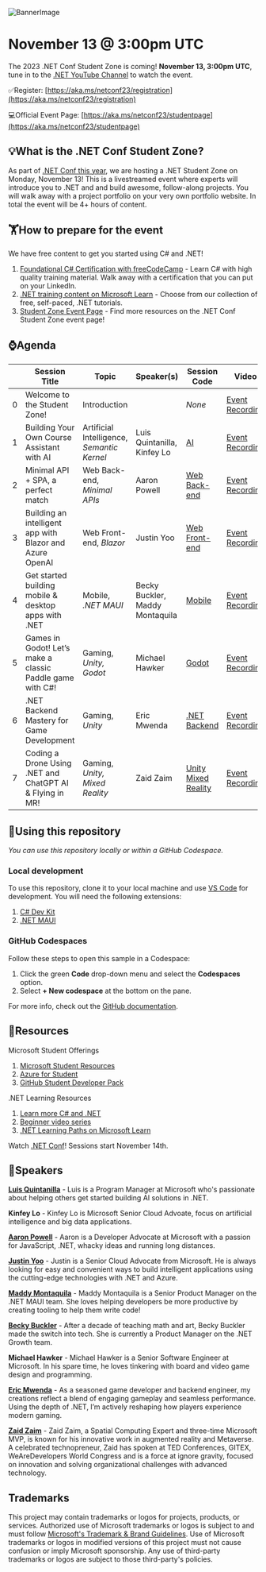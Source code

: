 ![BannerImage](images/banner.png)

# November 13 @ 3:00pm UTC
The 2023 .NET Conf Student Zone is coming! **November 13, 3:00pm UTC**, tune in to the [.NET YouTube Channel](https://aka.ms/dotnet/youtube) to watch the event.

✅Register: [https://aka.ms/netconf23/registration](https://aka.ms/netconf23/registration)

💻Official Event Page: [https://aka.ms/netconf23/studentpage](https://aka.ms/netconf23/studentpage)


## 💡What is the .NET Conf Student Zone?
As part of [.NET Conf this year](https://www.dotnetconf.net/), we are hosting a .NET Student Zone on Monday, November 13! This is a livestreamed event where experts will introduce you to .NET and and build awesome, follow-along projects. You will walk away with a project portfolio on your very own portfolio website. In total the event will be 4+ hours of content.

## 🏋How to prepare for the event

We have free content to get you started using C# and .NET!

1. [Foundational C# Certification with freeCodeCamp](https://aka.ms/csharp-certification) - Learn C# with high quality training material. Walk away with a certification that you can put on your LinkedIn.
2. [.NET training content on Microsoft Learn](https://learn.microsoft.com/training/dotnet/) - Choose from our collection of free, self-paced, .NET tutorials.
3. [Student Zone Event Page](https://aka.ms/netconf23/studentpage) - Find more resources on the .NET Conf Student Zone event page!


## ⌚Agenda

| | Session Title | Topic | Speaker(s) | Session Code | Video | Slides |
| --- |-------|----------|---------|-----------|---|---|
| 0 | Welcome to the Student Zone!| Introduction  |  | *None* | [Event Recording](https://aka.ms/netconf23/studentstream) | [Slides](/2023/Intro%20Deck.pptx) |
| 1️ | Building Your Own Course Assistant with AI | Artificial Intelligence, *Semantic Kernel*  | Luis Quintanilla, Kinfey Lo | [AI](AI%20Track/slides.pdf) | [Event Recording](https://aka.ms/netconf23/studentstream) | [AI Slides](/2023/AI%20Track/slides.pdf) |
| 2 | Minimal API + SPA, a perfect match | Web Back-end, *Minimal APIs*  | Aaron Powell | [Web Back-end](Web%20Track/Web%20APIs/2023-dotnet-conf-student-zone-minimal-api-react.pptx) | [Event Recording](https://aka.ms/netconf23/studentstream) | [Web Back-end Slides](/2023/Web%20Track/Web%20APIs/2023-dotnet-conf-student-zone-minimal-api-react.pptx) |
| 3 | Building an intelligent app with Blazor and Azure OpenAI | Web Front-end, *Blazor*  | Justin Yoo | [Web Front-end](Web%20Track/Blazor/slides.pdf) | [Event Recording](https://aka.ms/netconf23/studentstream) | [Web Front-end Slides](/2023/Web%20Track/Blazor/slides.pdf) |
| 4 | Get started building mobile & desktop apps with .NET | Mobile, *.NET MAUI*  | Becky Buckler, Maddy Montaquila | [Mobile](Mobile%20Track/2023-dotnetconf-studentzone-mauislides.pptx) | [Event Recording](https://aka.ms/netconf23/studentstream) | [Mobile Slides](/2023/Mobile%20Track/2023-dotnetconf-studentzone-mauislides.pptx) |
| 5 | Games in Godot! Let’s make a classic Paddle game with C#! | Gaming, *Unity, Godot*  | Michael Hawker | [Godot](Gaming%20Track/Godot/slides.pdf) | [Event Recording](https://aka.ms/netconf23/studentstream) | [Gaming Godot Slides](/2023/Gaming%20Track/Godot/slides.pdf) |
| 6 | .NET Backend Mastery for Game Development | Gaming, *Unity*  | Eric Mwenda | [.NET Backend](Gaming%20Track/Unity%20Gaming%20Backend/README.md) | [Event Recording](https://aka.ms/netconf23/studentstream) | [Gaming .NET Backend Slides](/2023/Gaming%20Track/Unity%20Gaming%20Backend) |
| 7 | Coding a Drone Using .NET and ChatGPT AI & Flying in MR! | Gaming, *Unity, Mixed Reality*  | Zaid Zaim | [Unity Mixed Reality](Gaming%20Track/Unity%20Gaming%20Backend/README.md) | [Event Recording](https://aka.ms/netconf23/studentstream) | [Gaming Mixed Reality Slides](/2023/Gaming%20Track/Mixed%20Reality/slides.pdf) |

## 🔎Using this repository
*You can use this repository locally or within a GitHub Codespace.*

### Local development
To use this repository, clone it to your local machine and use [VS Code](https://code.visualstudio.com/) for development. You will need the following extensions:
1. [C# Dev Kit](https://marketplace.visualstudio.com/items?itemName=ms-dotnettools.csdevkit)
1. [.NET MAUI](https://marketplace.visualstudio.com/items?itemName=ms-dotnettools.dotnet-maui)

### GitHub Codespaces

Follow these steps to open this sample in a Codespace:
1. Click the green **Code** drop-down menu and select the **Codespaces** option.
1. Select **+ New codespace** at the bottom on the pane.

For more info, check out the [GitHub documentation](https://docs.github.com/en/free-pro-team@latest/github/developing-online-with-codespaces/creating-a-codespace#creating-a-codespace).

## 🌱Resources 

Microsoft Student Offerings
1. [Microsoft Student Resources](http://aka.ms/learnstudent)  
1. [Azure for Student](http://aka.ms/azure4student) 
1. [GitHub Student Developer Pack](http://aka.ms/GitHubStudentPack) 

.NET Learning Resources
1. [Learn more C# and .NET](https://aka.ms/mslearn-dotnet)    
1. [Beginner video series](https://aka.ms/dotnetvideos)
1. [.NET Learning Paths on Microsoft Learn](https://aka.ms/mslearn-dotnet) 

Watch [.NET Conf](https://www.dotnetconf.net/)! Sessions start November 14th.

## 🎤Speakers

[**Luis Quintanilla**](https://www.lqdev.me/hi) - Luis is a Program Manager at Microsoft who's passionate about helping others get started building AI solutions in .NET.

**Kinfey Lo** - Kinfey Lo is Microsoft Senior Cloud Advoate, focus on artificial intelligence and big data applications.

[**Aaron Powell**](https://twitter.com/slace) - Aaron is a Developer Advocate at Microsoft with a passion for JavaScript, .NET, whacky ideas and running long distances.

[**Justin Yoo**](https://twitter.com/justinchronicle) - Justin is a Senior Cloud Advocate from Microsoft. He is always looking for easy and convenient ways to build intelligent applications using the cutting-edge technologies with .NET and Azure.

[**Maddy Montaquila**](https://twitter.com/maddymontaquila) - Maddy Montaquila is a Senior Product Manager on the .NET MAUI team. She loves helping developers be more productive by creating tooling to help them write code!

[**Becky Buckler**](https://twitter.com/BucklerBecky) - After a decade of teaching math and art, Becky Buckler made the switch into tech. She is currently a Product Manager on the .NET Growth team.

**Michael Hawker** - Michael Hawker is a Senior Software Engineer at Microsoft. In his spare time, he loves tinkering with board and video game design and programming.

[**Eric Mwenda**](https://twitter.com/eric__mwenda) - As a seasoned game developer and backend engineer, my creations reflect a blend of engaging gameplay and seamless performance. Using the depth of .NET, I’m actively reshaping how players experience modern gaming.

[**Zaid Zaim**](https://twitter.com/ZaidZaim2k) - Zaid Zaim, a Spatial Computing Expert and three-time Microsoft MVP, is known for his innovative work in augmented reality and Metaverse. A celebrated technopreneur, Zaid has spoken at TED Conferences, GITEX, WeAreDevelopers World Congress and is a force at ignore gravity, focused on innovation and solving organizational challenges with advanced technology.

## Trademarks

This project may contain trademarks or logos for projects, products, or services. Authorized use of Microsoft 
trademarks or logos is subject to and must follow 
[Microsoft's Trademark & Brand Guidelines](https://www.microsoft.com/en-us/legal/intellectualproperty/trademarks/usage/general).
Use of Microsoft trademarks or logos in modified versions of this project must not cause confusion or imply Microsoft sponsorship.
Any use of third-party trademarks or logos are subject to those third-party's policies.
